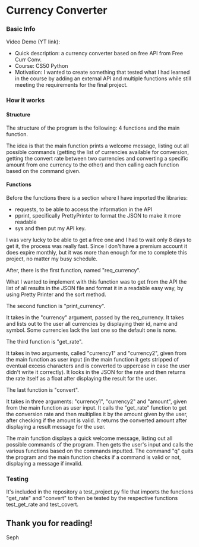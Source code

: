 # Currency Converter

### Basic Info

Video Demo (YT link):  <URL HERE>
- Quick description: a currency converter based on free API from Free Curr Conv.
- Course: CS50 Python
- Motivation: I wanted to create something that tested what I had learned in the course by adding an external API and multiple functions while still meeting the requirements for the final project. 

### How it works

#### Structure
The structure of the program is the following: 4 functions and the main function.

The idea is that the main function prints a welcome message, listing out all possible commands (getting the list of currencies available for conversion, getting the convert rate between two currencies and converting a specific amount from one currency to the other) and then calling each function based on the command given.

#### Functions
Before the functions there is a section where I have imported the libraries:
 - requests, to be able to access the information in the API
 - pprint, specifically PrettyPrinter to format the JSON to make it more readable
 - sys
and then put my API key. 

I was very lucky to be able to get a free one and I had to wait only 8 days to get it, the process was really fast. Since I don't have a premium account it does expire monthly, but it was more than enough for me to complete this project, no matter my busy schedule. 

After, there is the first function, named "req_currency".

What I wanted to implement with this function was to get from the API the list of all results in the JSON file and format it in a readable easy way, by using Pretty Printer and the sort method.

The second function is "print_currency". 

It takes in the "currency" argument, passed by the req_currency. 
It takes and lists out to the user all currencies by displaying their id, name and symbol. Some currencies lack the last one so the default one is none. 

The third function is "get_rate".

It takes in two arguments, called "currency1" and "currency2", given from the main function as user input (in the main function it gets stripped of eventual excess characters and is converted to uppercase in case the user didn't write it correctly).
It looks in the JSON for the rate and then returns the rate itself as a float after displaying the result for the user.

The last function is "convert". 

It takes in three arguments: "currency1", "currency2" and "amount", given from the main function as user input. 
It calls the "get_rate" function to get the conversion rate and then multiplies it by the amount given by the user, after checking if the amount is valid. 
It returns the converted amount after displaying a result message for the user. 

The main function displays a quick welcome message, listing out all possible commands of the program. Then gets the user's input and calls the various functions based on the commands inputted. The command "q" quits the program and the main function checks if a command is valid or not, displaying a message if invalid. 

### Testing
It's included in the repository a test_project.py file that imports the functions "get_rate" and "convert" to then be tested by the respective functions test_get_rate and test_covert. 

## Thank you for reading!
Seph
